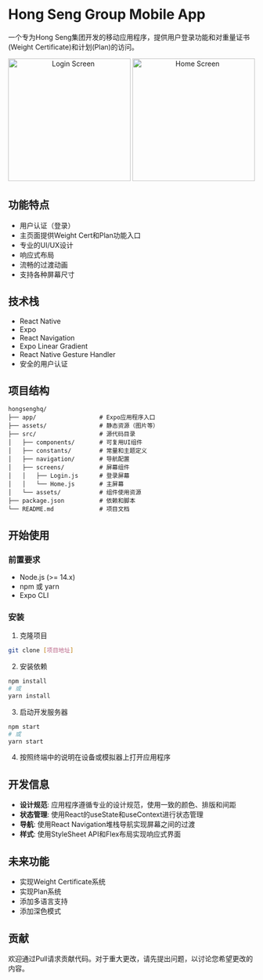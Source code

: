 # Hong Seng Group Mobile App

一个专为Hong Seng集团开发的移动应用程序，提供用户登录功能和对重量证书(Weight Certificate)和计划(Plan)的访问。

<div align="center">
  <img src="./screenshots/login.jpg" alt="Login Screen" width="250" />
  <img src="./screenshots/home.jpg" alt="Home Screen" width="250" />
</div>

## 功能特点

- 用户认证（登录）
- 主页面提供Weight Cert和Plan功能入口
- 专业的UI/UX设计
- 响应式布局
- 流畅的过渡动画
- 支持各种屏幕尺寸

## 技术栈

- React Native
- Expo
- React Navigation
- Expo Linear Gradient
- React Native Gesture Handler
- 安全的用户认证

## 项目结构

```
hongsenghq/
├── app/                  # Expo应用程序入口
├── assets/               # 静态资源（图片等）
├── src/                  # 源代码目录
│   ├── components/       # 可复用UI组件
│   ├── constants/        # 常量和主题定义
│   ├── navigation/       # 导航配置
│   ├── screens/          # 屏幕组件
│   │   ├── Login.js      # 登录屏幕
│   │   └── Home.js       # 主屏幕
│   └── assets/           # 组件使用资源
├── package.json          # 依赖和脚本
└── README.md             # 项目文档
```

## 开始使用

### 前置要求

- Node.js (>= 14.x)
- npm 或 yarn
- Expo CLI

### 安装

1. 克隆项目
```bash
git clone [项目地址]
```

2. 安装依赖
```bash
npm install
# 或
yarn install
```

3. 启动开发服务器
```bash
npm start
# 或
yarn start
```

4. 按照终端中的说明在设备或模拟器上打开应用程序

## 开发信息

- **设计规范**: 应用程序遵循专业的设计规范，使用一致的颜色、排版和间距
- **状态管理**: 使用React的useState和useContext进行状态管理
- **导航**: 使用React Navigation堆栈导航实现屏幕之间的过渡
- **样式**: 使用StyleSheet API和Flex布局实现响应式界面

## 未来功能

- 实现Weight Certificate系统
- 实现Plan系统
- 添加多语言支持
- 添加深色模式

## 贡献

欢迎通过Pull请求贡献代码。对于重大更改，请先提出问题，以讨论您希望更改的内容。
